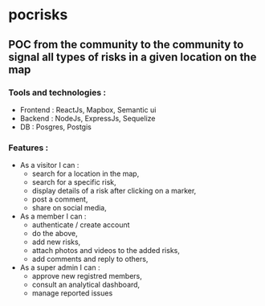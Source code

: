 # pocrisks 

##  POC from the community to the community to signal all types of risks in a given location on the map

### Tools and technologies :

* Frontend : ReactJs, Mapbox, Semantic ui
* Backend  : NodeJs, ExpressJs, Sequelize
* DB       : Posgres, Postgis

### Features :

* As a visitor I can :
  * search for a location in the map,
  * search for a specific risk,
  * display details of a risk after clicking on a marker,
  * post a comment,
  * share on social media,
* As a member I can :
  * authenticate / create account
  * do the above,
  * add new risks,
  * attach photos and videos to the added risks,
  * add comments and reply to others,
* As a super admin I can :
  * approve new registred members,
  * consult an analytical dashboard,
  * manage reported issues
  
